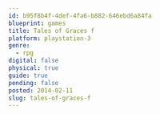```yaml
---
id: b95f8b4f-4def-4fa6-b882-646ebd6a84fa
blueprint: games
title: Tales of Graces f
platform: playstation-3
genre:
  - rpg
digital: false
physical: true
guide: true
pending: false
posted: 2014-02-11
slug: tales-of-graces-f
---
```

